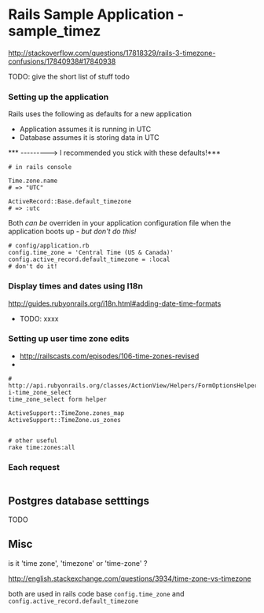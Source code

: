 # Rails Sample Application - sample_timez

http://stackoverflow.com/questions/17818329/rails-3-timezone-confusions/17840938#17840938

TODO: give the short list of stuff todo

### Setting up the application

Rails uses the following as defaults for a new application

* Application assumes it is running in UTC 
* Database assumes it is storing data in UTC

*** ---------> I recommended you stick with these defaults!***

```
# in rails console

Time.zone.name
# => "UTC"

ActiveRecord::Base.default_timezone
# => :utc
```

Both *can be* overriden in your application configuration file when the application boots up - *but don't do this!*

```
# config/application.rb
config.time_zone = 'Central Time (US & Canada)'
config.active_record.default_timezone = :local
# don't do it!
```

### Display times and dates using I18n

http://guides.rubyonrails.org/i18n.html#adding-date-time-formats

* TODO: xxxx

### Setting up user time zone edits

* http://railscasts.com/episodes/106-time-zones-revised
* 

```
# http://api.rubyonrails.org/classes/ActionView/Helpers/FormOptionsHelper.html#method-i-time_zone_select
time_zone_select form helper

ActiveSupport::TimeZone.zones_map
ActiveSupport::TimeZone.us_zones


# other useful
rake time:zones:all

```

### Each request

```
```

## Postgres database setttings

TODO

## Misc

is it 'time zone', 'timezone' or 'time-zone' ?

http://english.stackexchange.com/questions/3934/time-zone-vs-timezone

both are used in rails code base `config.time_zone` and `config.active_record.default_timezone`

